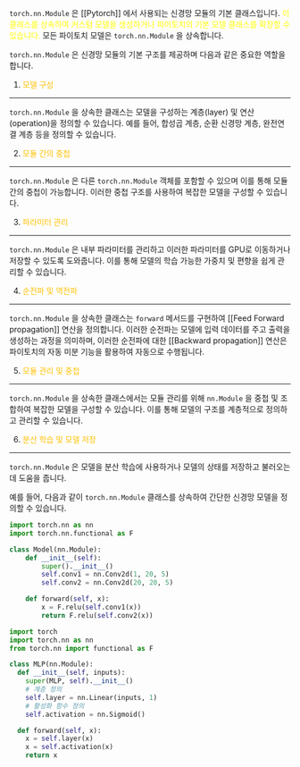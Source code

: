 `torch.nn.Module` 은 [[Pytorch]] 에서 사용되는 신경망 모듈의 기본 클래스입니다. <font color="#ffff00">이 클래스를 상속하여 커스텀 모델을 생성하거나 파이토치의 기본 모델 클래스를 확장할 수 있습니다.</font> 모든 파이토치 모델은 `torch.nn.Module` 을 상속합니다.

`torch.nn.Module` 은 신경망 모듈의 기본 구조를 제공하며 다음과 같은 중요한 역할을 합니다.

1. <font color="#ffc000">모델 구성</font>
---
`torch.nn.Module` 을 상속한 클래스는 모델을 구성하는 계층(layer) 및 연산(operation)을 정의할 수 있습니다. 예를 들어, 합성곱 계층, 순환 신경망 계층, 완전연결 계층 등을 정의할 수 있습니다.

2. <font color="#ffc000">모듈 간의 중첩</font>
---
`torch.nn.Module` 은 다른 `torch.nn.Module` 객체를 포함할 수 있으며 이를 통해 모듈 간의 중첩이 가능합니다. 이러한 중첩 구조를 사용하여 복잡한 모델을 구성할 수 있습니다.

3. <font color="#ffc000">파라미터 관리</font>
---
`torch.nn.Module` 은 내부 파라미터를 관리하고 이러한 파라미터를 GPU로 이동하거나 저장할 수 있도록 도와줍니다. 이를 통해 모델의 학습 가능한 가중치 및 편향을 쉽게 관리할 수 있습니다.

4. <font color="#ffc000">순전파 및 역전파</font>
---
`torch.nn.Module` 을 상속한 클래스는 `forward` 메서드를 구현하여 [[Feed Forward propagation]] 연산을 정의합니다. 이러한 순전파는 모델에 입력 데이터를 주고 출력을 생성하는 과정을 의미하며, 이러한 순전파에 대한 [[Backward propagation]] 연산은 파이토치의 자동 미분 기능을 활용하여 자동으로 수행됩니다.

5. <font color="#ffc000">모듈 관리 및 중첩</font>
---
`torch.nn.Module` 을 상속한 클래스에서는 모듈 관리를 위해 `nn.Module` 을 중첩 및 조합하여 복잡한 모델을 구성할 수 있습니다. 이를 통해 모델의 구조를 계층적으로 정의하고 관리할 수 있습니다.

6. <font color="#ffc000">분산 학습 및 모델 저장</font>
---
`torch.nn.Module` 은 모델을 분산 학습에 사용하거나 모델의 상태를 저장하고 불러오는 데 도움을 줍니다.

예를 들어, 다음과 같이 `torch.nn.Module` 클래스를 상속하여 간단한 신경망 모델을 정의할 수 있습니다.
```python
import torch.nn as nn
import torch.nn.functional as F

class Model(nn.Module):
    def __init__(self):
        super().__init__()
        self.conv1 = nn.Conv2d(1, 20, 5)
        self.conv2 = nn.Conv2d(20, 20, 5)

    def forward(self, x):
        x = F.relu(self.conv1(x))
        return F.relu(self.conv2(x))
```

```python
import torch
import torch.nn as nn
from torch.nn import functional as F

class MLP(nn.Module):
  def __init__(self, inputs):
    super(MLP, self).__init__()
    # 계층 정의
    self.layer = nn.Linear(inputs, 1)
    # 활성화 함수 정의
    self.activation = nn.Sigmoid()

  def forward(self, x):
    x = self.layer(x)
    x = self.activation(x)
    return x
```

